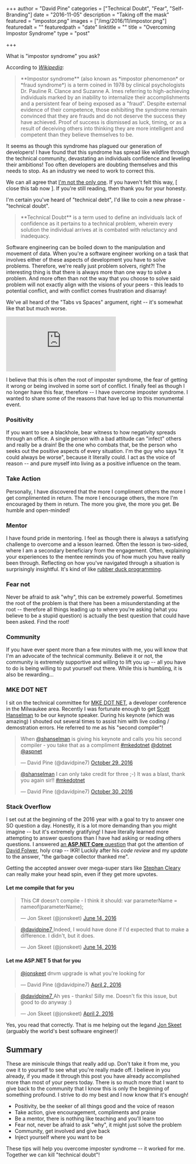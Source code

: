 +++
author = "David Pine"
categories = ["Technical Doubt", "Fear", "Self-Branding"]
date = "2016-11-05"
description = "Taking off the mask"
featured = "impostor.png"
images = ["/img/2016/11/impostor.png"]
featuredalt = ""
featuredpath = "date"
linktitle = ""
title = "Overcoming Impostor Syndrome"
type = "post"

+++

What is "impostor syndrome" you ask?

According to <cite><a href="https://en.wikipedia.org/wiki/Impostor_syndrome" target="_blank">Wikipedia</a></cite>:

> <p/>**Impostor syndrome** (also known as *impostor phenomenon* or *fraud syndrome*) is a term coined in 1978 by clinical psychologists Dr. Pauline R. Clance and Suzanne A. 
> Imes referring to high-achieving individuals marked by an inability to internalize their accomplishments and a persistent fear of being exposed as a "fraud". 
> Despite external evidence of their competence, those exhibiting the syndrome remain convinced that they are frauds and do not deserve the success they have achieved. 
> Proof of success is dismissed as luck, timing, or as a result of deceiving others into thinking they are more intelligent and competent than they believe themselves to be.

It seems as though this syndrome has plagued our generation of developers! I have found that this syndrome has spread like wildfire through the 
technical community, devastating an individuals confidence and leveling their ambitions! Too often developers are doubting themselves and this needs to stop. As an 
industry we need to work to correct this.

We can all agree that <a href="http://www.hanselman.com/blog/ImAPhonyAreYou.aspx">I'm not the only one</a>. If you haven't felt this way, [ close this tab now ]. If you're still
reading, then thank you for your honesty.

I'm certain you've heard of "technical debt", I'd like to coin a new phrase - "technical doubt".

> <p/>**Technical Doubt** is a term used to define an individuals lack of confidence as it pertains to a technical problem, wherein every solution the individual arrives at is 
> combated with reluctancy and inadequacy.

Software engineering can be boiled down to the manipulation and movement of data. When you're a software engineer working on a task that involves either of these aspects of development 
you have to solve problems. Therefore, we're really just problem solvers, right?! The interesting thing is that there is always more than one way to solve a problem. And more often
than not the way that you choose to solve said problem will not exactly align with the visions of your peers - this leads to potential conflict, and with conflict comes frustration 
and disarray!

We've all heard of the "Tabs vs Spaces" argument, right -- it's somewhat like that but much worse.

<div class="iframe_container">
    <iframe src="https://www.youtube.com/embed/cowtgmZuai0" frameborder="0" allowfullscreen></iframe>
</div>

I believe that this is often the root of imposter syndrome, the fear of getting it wrong or being involved in some sort of conflict. I finally feel as though I no longer have this 
fear, therefore -- I have overcome imposter syndrome. I wanted to share some of the reasons that have led up to this monumental event.

### Positivity

If you want to see a blackhole, bear witness to how negativity spreads through an office. A single person with a bad attitude can "infect" others and really be a drain! Be the one
who combats that, be the person who seeks out the positive aspects of every situation. I'm the guy who says "it could always be worse", because it literally could. I act as the voice
of reason -- and pure myself into living as a positive influence on the team.

### Take Action

Personally, I have discovered that the more I compliment others the more I get complimented in return. The more I encourage others, the more I'm encouraged by them in return.
The more you give, the more you get. Be humble and open-minded!

### Mentor

I have found pride in mentoring. I feel as though there is always a satisfying challenge to overcome and a lesson learned. Often the lesson is two-sided, where I am a secondary 
beneficiary from the engagement. Often, explaining your experiences to the mentee reminds you of how much you have really been through. Reflecting on how you've navigated through
a situation is surprisingly insightful. It's kind of like <a href="https://blog.codinghorror.com/rubber-duck-problem-solving/">rubber duck programming</a>.

### Fear not

Never be afraid to ask "why", this can be extremely powerful. Sometimes the root of the problem is that there has been a misunderstanding at the root -- therefore all things 
leading up to where you're asking (what you believe to be a stupid question) is actually the best question that could have been asked. Find the root!

### Community

If you have ever spent more than a few minutes with me, you will know that I'm an advocate of the technical community. Believe it or not, the community is extremely supportive and 
willing to lift you up -- all you have to do is being willing to put yourself out there. While this is humbling, it is also be rewarding...

### MKE DOT NET

I sit on the technical committee for <a href="http://www.mkedotnet.com/">MKE DOT NET</a>, a developer conference in the Milwaukee area. Recently I was fortunate enough to get 
<a href="http://www.hanselman.com/">Scott Hanselman</a> to be our keynote speaker.
During his keynote (which was amazing) I shouted out several times to assist him with live coding / demostration errors. He referred to me as his "second compiler"!

<blockquote class="twitter-tweet" data-lang="en"><p lang="en" dir="ltr">When <a href="https://twitter.com/shanselman">@shanselman</a> is giving his keynote and calls you his second compiler - you take that as a compliment <a href="https://twitter.com/hashtag/mkedotnet?src=hash">#mkedotnet</a> <a href="https://twitter.com/dotnet">@dotnet</a> <a href="https://twitter.com/aspnet">@aspnet</a></p>&mdash; David Pine (@davidpine7) <a href="https://twitter.com/davidpine7/status/792480943416156161">October 29, 2016</a></blockquote>

<script async src="//platform.twitter.com/widgets.js" charset="utf-8"></script>
<blockquote class="twitter-tweet" data-lang="en">
    <p lang="en" dir="ltr">
        <a href="https://twitter.com/shanselman">@shanselman</a> I can only take credit for three ;-) It was a blast, thank you again sir!! 
        <a href="https://twitter.com/hashtag/mkedotnet?src=hash">#mkedotnet</a>
    </p>&mdash; David Pine (@davidpine7) 
    <a href="https://twitter.com/davidpine7/status/792544455635132417">October 30, 2016</a>
</blockquote>

### Stack Overflow

I set out at the beginning of the 2016 year with a goal to try to answer one SO question a day. Honestly, it is a lot more demanding than you might imagine -- but it's extremely 
gratifying! I have literally learned more attempting to answer questions than I have had asking or reading others questions. I answered 
<a href="http://stackoverflow.com/a/40045456/2410379">an **ASP.NET Core** question</a> that got the attention of <a href="http://davidfowl.com/">David Folwer</a>, holy crap -- IKR!
Luckily after his _code review_ and my _update_ to the answer, "the garbage collector thanked me".

Getting the accepted answer over mega-super stars like <a href="http://stackoverflow.com/a/36950086/2410379">Stephan Cleary</a> can really make your head spin, even if they get more upvotes.

#### Let me compile that for you

<blockquote class="twitter-tweet" data-lang="en">
<p lang="en" dir="ltr">This C# doesn&#39;t compile - I think it should: var parameterName = nameof(parameterName);
</p>&mdash; Jon Skeet (@jonskeet) 
<a href="https://twitter.com/jonskeet/status/742718249725480960">June 14, 2016
</a>
</blockquote>
<blockquote class="twitter-tweet" data-lang="en">
<p lang="en" dir="ltr">
<a href="https://twitter.com/davidpine7">@davidpine7
</a> Indeed, I would have done if I&#39;d expected that to make a difference. I didn&#39;t, but it does.
</p>&mdash; Jon Skeet (@jonskeet) 
<a href="https://twitter.com/jonskeet/status/742739271107366912">June 14, 2016
</a>
</blockquote>

#### Let me ASP.NET 5 that for you

<blockquote class="twitter-tweet" data-lang="en">
<p lang="en" dir="ltr">
<a href="https://twitter.com/jonskeet">@jonskeet</a> dnvm upgrade is what you&#39;re looking for
</p>&mdash; David Pine (@davidpine7) 
<a href="https://twitter.com/davidpine7/status/716378423824945152">April 2, 2016
</a>
</blockquote>
<blockquote class="twitter-tweet" data-lang="en">
<p lang="en" dir="ltr"><a href="https://twitter.com/davidpine7">@davidpine7
</a> Ah yes - thanks! Silly me. Doesn&#39;t fix this issue, but good to do anyway :)
</p>&mdash; Jon Skeet (@jonskeet) 
<a href="https://twitter.com/jonskeet/status/716382973671706628">April 2, 2016
</a>
</blockquote>

Yes, you read that correctly. That is me helping out the legand <a href="http://stackoverflow.com/users/22656/jon-skeet">Jon Skeet</a> (arguably the world's best software engineer)!

## Summary

These are miniscule things that really add up. Don't take it from me, you owe it to yourself to see what you're really made off. I believe in you already, if you made it through this post you have already accomplished more than most of your peers today. There is so much more that I want to give back to the community that I know this is only the beginning of 
something profound. I strive to do my best and I now know that it's enough!

 - Positivity, be the seeker of all things good and the voice of reason
 - Take action, give encouragement, compliments and praise
 - Be a mentor, there is nothing like teaching and you'll learn too
 - Fear not, never be afraid to ask "why", it might just solve the problem
 - Community, get involved and give back
 - Inject yourself where you want to be

These tips will help you overcome imposter syndrome -- it worked for me. Together we can kill "technical doubt"!